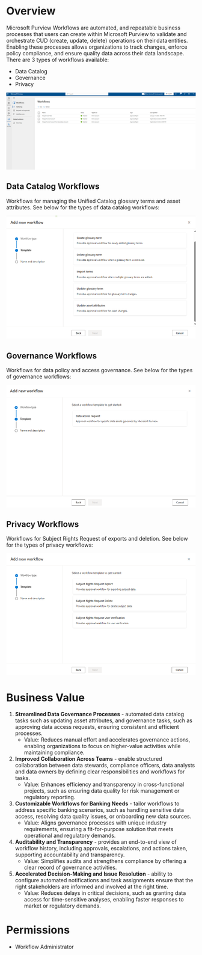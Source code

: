 # Overview
Microsoft Purview Workflows are automated, and repeatable business processes that users can create within Microsoft Purview to validate and orchestrate CUD (create, update, delete) operations on their data entities. Enabling these processes allows organizations to track changes, enforce policy compliance, and ensure quality data across their data landscape. There are 3 types of workflows available:
- Data Catalog
- Governance
- Privacy

![alt](https://github.com/alipouw13/appurviewdemo/blob/main/images/workflows.png)

## Data Catalog Workflows
Workflows for managing the Unified Catalog glossary terms and asset attributes. See below for the types of data catalog workflows:

![alt](https://github.com/alipouw13/appurviewdemo/blob/main/images/data-catalog-workflow-types.png)

## Governance Workflows
Workflows for data policy and access governance. See below for the types of governance workflows:

![alt](https://github.com/alipouw13/appurviewdemo/blob/main/images/governance-workflow-types.png)

## Privacy Workflows
Workflows for Subject Rights Request of exports and deletion. See below for the types of privacy workflows:

![alt](https://github.com/alipouw13/appurviewdemo/blob/main/images/privacy-workflow-types.png)

# Business Value
1. **Streamlined Data Governance Processes** - automated data catalog tasks such as updating asset attributes, and governance tasks, such as approving data access requests, ensuring consistent and efficient processes.
    - Value: Reduces manual effort and accelerates governance actions, enabling organizations to focus on higher-value activities while maintaining compliance.
2. **Improved Collaboration Across Teams** - enable structured collaboration between data stewards, compliance officers, data analysts and data owners by defining clear responsibilities and workflows for tasks.
    - Value: Enhances efficiency and transparency in cross-functional projects, such as ensuring data quality for risk management or regulatory reporting.
3. **Customizable Workflows for Banking Needs** - tailor workflows to address specific banking scenarios, such as handling sensitive data access, resolving data quality issues, or onboarding new data sources.
    - Value: Aligns governance processes with unique industry requirements, ensuring a fit-for-purpose solution that meets operational and regulatory demands.
4. **Auditability and Transparency** - provides an end-to-end view of workflow history, including approvals, escalations, and actions taken, supporting accountability and transparency.
    - Value: Simplifies audits and strengthens compliance by offering a clear record of governance activities.
5. **Accelerated Decision-Making and Issue Resolution** - ability to configure automated notifications and task assignments ensure that the right stakeholders are informed and involved at the right time.
    - Value: Reduces delays in critical decisions, such as granting data access for time-sensitive analyses, enabling faster responses to market or regulatory demands.

# Permissions
- Workflow Administrator